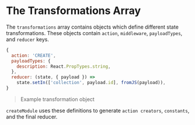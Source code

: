 # The Transformations Array

The `transformations` array contains objects which define different state transformations. These objects contain `action`, `middleware`, `payloadTypes`, and `reducer` keys.

```js
{
  action: 'CREATE',
  payloadTypes: {
    description: React.PropTypes.string,
  },
  reducer: (state, { payload }) =>
    state.setIn(['collection', payload.id], fromJS(payload)),
}
```
> Example transformation object

`createModule` uses these definitions to generate `action creators`, `constants`, and the final reducer.
